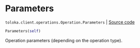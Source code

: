 # Parameters
`toloka.client.operations.Operation.Parameters` | [Source code](https://github.com/Toloka/toloka-kit/blob/v0.1.24/src/client/operations.py#L88)

```python
Parameters(self)
```

Operation parameters (depending on the operation type).


